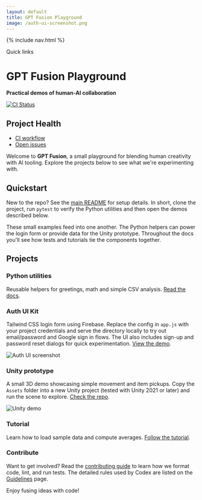 ```yaml
---
layout: default
title: GPT Fusion Playground
image: /auth-ui-screenshot.png
---
```


{% include nav.html %}

<div id="toc">
  <p class="toc-title">Quick links</p>
</div>

# GPT Fusion Playground

**Practical demos of human-AI collaboration**

[![CI Status](https://github.com/costasford/gpt-fusion/actions/workflows/ci.yml/badge.svg)](https://github.com/costasford/gpt-fusion/actions/workflows/ci.yml)

## Project Health

- [CI workflow](https://github.com/costasford/gpt-fusion/actions/workflows/ci.yml)
- [Open issues](https://github.com/costasford/gpt-fusion/issues)

Welcome to **GPT Fusion**, a small playground for blending human creativity with AI tooling. Explore the projects below to see what we're experimenting with.

## Quickstart

New to the repo? See the [main README](https://github.com/costasford/gpt-fusion#readme) for setup details. In
short, clone the project, run `pytest` to verify the Python utilities and then
open the demos described below.

These small examples feed into one another. The Python helpers can power the
login form or provide data for the Unity prototype. Throughout the docs you'll
see how tests and tutorials tie the components together.

## Projects

### Python utilities

Reusable helpers for greetings, math and simple CSV analysis. [Read the docs](README.md).

### Auth UI Kit

Tailwind CSS login form using Firebase. Replace the config in `app.js` with your
project credentials and serve the directory locally to try out email/password
and Google sign in flows. The UI also includes sign-up and password reset
dialogs for quick experimentation.
[View the demo](https://github.com/costasford/gpt-fusion/tree/main/auth-ui-kit).

![Auth UI screenshot](assets/auth-ui-screenshot.png)

### Unity prototype

A small 3D demo showcasing simple movement and item pickups. Copy the `Assets`
folder into a new Unity project (tested with Unity&nbsp;2021 or later) and run the
scene to explore. [Check the repo](https://github.com/costasford/gpt-fusion/tree/main/unity-prototype).

![Unity demo](assets/unity-demo.png)

### Tutorial

Learn how to load sample data and compute averages. [Follow the tutorial](tutorial.md).

### Contribute

Want to get involved? Read the [contributing guide](contributing.md) to learn
how we format code, lint, and run tests. The detailed rules used by Codex are
listed on the [Guidelines](guidelines.md) page.

Enjoy fusing ideas with code!

<script src="assets/js/external-links.js"></script>
<script src="assets/js/anchor-links.js"></script>
<script src="assets/js/toc.js"></script>
